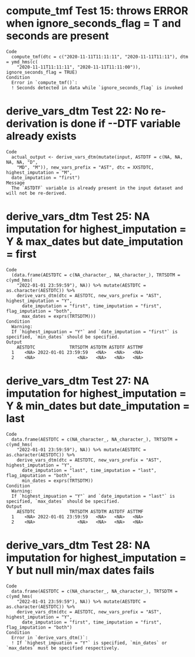 # compute_tmf Test 15: throws ERROR when ignore_seconds_flag  = T and seconds are present

    Code
      compute_tmf(dtc = c("2020-11-11T11:11:11", "2020-11-11T11:11"), dtm = ymd_hms(c(
        "2020-11-11T11:11:11", "2020-11-11T11:11:00")), ignore_seconds_flag = TRUE)
    Condition
      Error in `compute_tmf()`:
      ! Seconds detected in data while `ignore_seconds_flag` is invoked

# derive_vars_dtm Test 22: No re-derivation is done if --DTF variable already exists

    Code
      actual_output <- derive_vars_dtm(mutate(input, ASTDTF = c(NA, NA, NA, NA, "D",
        "MD", "M")), new_vars_prefix = "AST", dtc = XXSTDTC, highest_imputation = "M",
      date_imputation = "first")
    Message
      The `ASTDTF` variable is already present in the input dataset and will not be re-derived.

# derive_vars_dtm Test 25: NA imputation for highest_imputation = Y & max_dates but date_imputation = first

    Code
      (data.frame(AESTDTC = c(NA_character_, NA_character_), TRTSDTM = c(ymd_hms(
        "2022-01-01 23:59:59"), NA)) %>% mutate(AESTDTC = as.character(AESTDTC)) %>%
        derive_vars_dtm(dtc = AESTDTC, new_vars_prefix = "AST", highest_imputation = "Y",
          date_imputation = "first", time_imputation = "first", flag_imputation = "both",
          max_dates = exprs(TRTSDTM)))
    Condition
      Warning:
      If `highest_impuation = "Y"` and `date_imputation = "first"` is specified, `min_dates` should be specified.
    Output
        AESTDTC             TRTSDTM ASTDTM ASTDTF ASTTMF
      1    <NA> 2022-01-01 23:59:59   <NA>   <NA>   <NA>
      2    <NA>                <NA>   <NA>   <NA>   <NA>

# derive_vars_dtm Test 27: NA imputation for highest_imputation = Y & min_dates but date_imputation = last

    Code
      data.frame(AESTDTC = c(NA_character_, NA_character_), TRTSDTM = c(ymd_hms(
        "2022-01-01 23:59:59"), NA)) %>% mutate(AESTDTC = as.character(AESTDTC)) %>%
        derive_vars_dtm(dtc = AESTDTC, new_vars_prefix = "AST", highest_imputation = "Y",
          date_imputation = "last", time_imputation = "last", flag_imputation = "both",
          min_dates = exprs(TRTSDTM))
    Condition
      Warning:
      If `highest_impuation = "Y"` and `date_imputation = "last"` is specified, `max_dates` should be specified.
    Output
        AESTDTC             TRTSDTM ASTDTM ASTDTF ASTTMF
      1    <NA> 2022-01-01 23:59:59   <NA>   <NA>   <NA>
      2    <NA>                <NA>   <NA>   <NA>   <NA>

# derive_vars_dtm Test 28: NA imputation for highest_imputation = Y but null min/max dates fails

    Code
      data.frame(AESTDTC = c(NA_character_, NA_character_), TRTSDTM = c(ymd_hms(
        "2022-01-01 23:59:59"), NA)) %>% mutate(AESTDTC = as.character(AESTDTC)) %>%
        derive_vars_dtm(dtc = AESTDTC, new_vars_prefix = "AST", highest_imputation = "Y",
          date_imputation = "first", time_imputation = "first", flag_imputation = "both")
    Condition
      Error in `derive_vars_dtm()`:
      ! If `highest_impuation = "Y"` is specified, `min_dates` or `max_dates` must be specified respectively.

